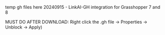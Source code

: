 temp gh files here
20240915 - LinkAI-GH integration for Grasshopper 7 and 8

MUST DO AFTER DOWNLOAD: Right click the .gh file -> Properties -> Unblock -> Apply)
